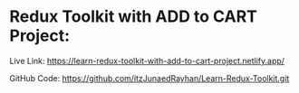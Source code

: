 # Redux Toolkit with ADD to CART Project:

Live Link: https://learn-redux-toolkit-with-add-to-cart-project.netlify.app/

GitHub Code: https://github.com/itzJunaedRayhan/Learn-Redux-Toolkit.git